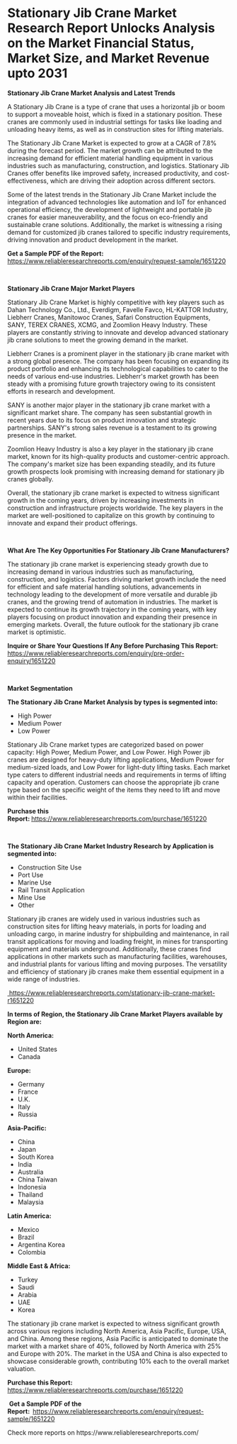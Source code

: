 <p><h1>Stationary Jib Crane Market Research Report Unlocks Analysis on the Market Financial Status, Market Size, and Market Revenue upto 2031</h1></p><p><strong>Stationary Jib Crane Market Analysis and Latest Trends</strong></p>
<p><p>A Stationary Jib Crane is a type of crane that uses a horizontal jib or boom to support a moveable hoist, which is fixed in a stationary position. These cranes are commonly used in industrial settings for tasks like loading and unloading heavy items, as well as in construction sites for lifting materials.</p><p>The Stationary Jib Crane Market is expected to grow at a CAGR of 7.8% during the forecast period. The market growth can be attributed to the increasing demand for efficient material handling equipment in various industries such as manufacturing, construction, and logistics. Stationary Jib Cranes offer benefits like improved safety, increased productivity, and cost-effectiveness, which are driving their adoption across different sectors.</p><p>Some of the latest trends in the Stationary Jib Crane Market include the integration of advanced technologies like automation and IoT for enhanced operational efficiency, the development of lightweight and portable jib cranes for easier maneuverability, and the focus on eco-friendly and sustainable crane solutions. Additionally, the market is witnessing a rising demand for customized jib cranes tailored to specific industry requirements, driving innovation and product development in the market.</p></p>
<p><strong>Get a Sample PDF of the Report:&nbsp;</strong> <a href="https://www.reliableresearchreports.com/enquiry/request-sample/1651220">https://www.reliableresearchreports.com/enquiry/request-sample/1651220</a></p>
<p>&nbsp;</p>
<p><strong>Stationary Jib Crane Major Market Players</strong></p>
<p><p>Stationary Jib Crane Market is highly competitive with key players such as Dahan Technology Co., Ltd., Everdigm, Favelle Favco, HL-KATTOR Industry, Liebherr Cranes, Manitowoc Cranes, Safari Construction Equipments, SANY, TEREX CRANES, XCMG, and Zoomlion Heavy Industry. These players are constantly striving to innovate and develop advanced stationary jib crane solutions to meet the growing demand in the market.</p><p>Liebherr Cranes is a prominent player in the stationary jib crane market with a strong global presence. The company has been focusing on expanding its product portfolio and enhancing its technological capabilities to cater to the needs of various end-use industries. Liebherr's market growth has been steady with a promising future growth trajectory owing to its consistent efforts in research and development.</p><p>SANY is another major player in the stationary jib crane market with a significant market share. The company has seen substantial growth in recent years due to its focus on product innovation and strategic partnerships. SANY's strong sales revenue is a testament to its growing presence in the market.</p><p>Zoomlion Heavy Industry is also a key player in the stationary jib crane market, known for its high-quality products and customer-centric approach. The company's market size has been expanding steadily, and its future growth prospects look promising with increasing demand for stationary jib cranes globally.</p><p>Overall, the stationary jib crane market is expected to witness significant growth in the coming years, driven by increasing investments in construction and infrastructure projects worldwide. The key players in the market are well-positioned to capitalize on this growth by continuing to innovate and expand their product offerings.</p></p>
<p>&nbsp;</p>
<p><strong>What Are The Key Opportunities For Stationary Jib Crane Manufacturers?</strong></p>
<p><p>The stationary jib crane market is experiencing steady growth due to increasing demand in various industries such as manufacturing, construction, and logistics. Factors driving market growth include the need for efficient and safe material handling solutions, advancements in technology leading to the development of more versatile and durable jib cranes, and the growing trend of automation in industries. The market is expected to continue its growth trajectory in the coming years, with key players focusing on product innovation and expanding their presence in emerging markets. Overall, the future outlook for the stationary jib crane market is optimistic.</p></p>
<p><strong>Inquire or Share Your Questions If Any Before Purchasing This Report:</strong> <a href="https://www.reliableresearchreports.com/enquiry/pre-order-enquiry/1651220">https://www.reliableresearchreports.com/enquiry/pre-order-enquiry/1651220</a></p>
<p>&nbsp;</p>
<p><strong>Market Segmentation</strong></p>
<p><strong>The Stationary Jib Crane Market Analysis by types is segmented into:</strong></p>
<p><ul><li>High Power</li><li>Medium Power</li><li>Low Power</li></ul></p>
<p><p>Stationary Jib Crane market types are categorized based on power capacity: High Power, Medium Power, and Low Power. High Power jib cranes are designed for heavy-duty lifting applications, Medium Power for medium-sized loads, and Low Power for light-duty lifting tasks. Each market type caters to different industrial needs and requirements in terms of lifting capacity and operation. Customers can choose the appropriate jib crane type based on the specific weight of the items they need to lift and move within their facilities.</p></p>
<p><strong>Purchase this Report:&nbsp;</strong><a href="https://www.reliableresearchreports.com/purchase/1651220">https://www.reliableresearchreports.com/purchase/1651220</a></p>
<p>&nbsp;</p>
<p><strong>The Stationary Jib Crane Market Industry Research by Application is segmented into:</strong></p>
<p><ul><li>Construction Site Use</li><li>Port Use</li><li>Marine Use</li><li>Rail Transit Application</li><li>Mine Use</li><li>Other</li></ul></p>
<p><p>Stationary jib cranes are widely used in various industries such as construction sites for lifting heavy materials, in ports for loading and unloading cargo, in marine industry for shipbuilding and maintenance, in rail transit applications for moving and loading freight, in mines for transporting equipment and materials underground. Additionally, these cranes find applications in other markets such as manufacturing facilities, warehouses, and industrial plants for various lifting and moving purposes. The versatility and efficiency of stationary jib cranes make them essential equipment in a wide range of industries.</p></p>
<p><a href="https://www.reliableresearchreports.com/stationary-jib-crane-market-r1651220">&nbsp;https://www.reliableresearchreports.com/stationary-jib-crane-market-r1651220</a></p>
<p><strong>In terms of Region, the Stationary Jib Crane Market Players available by Region are:</strong></p>
<p>
    <p> <strong> North America: </strong>
        <ul>
            <li>United States</li>
            <li>Canada</li>
        </ul>
        </p> 
    <p> <strong> Europe: </strong>
        <ul>
            <li>Germany</li>
            <li>France</li>
            <li>U.K.</li>
            <li>Italy</li>
            <li>Russia</li>
        </ul>
        </p> 
    <p> <strong> Asia-Pacific: </strong>
        <ul>
            <li>China</li>
            <li>Japan</li>
            <li>South Korea</li>
            <li>India</li>
            <li>Australia</li>
            <li>China Taiwan</li>
            <li>Indonesia</li>
            <li>Thailand</li>
            <li>Malaysia</li>
        </ul>
        </p> 
    <p> <strong> Latin America: </strong>
        <ul>
            <li>Mexico</li>
            <li>Brazil</li>
            <li>Argentina Korea</li>
            <li>Colombia</li>
        </ul>
        </p> 
    <p> <strong> Middle East & Africa: </strong>
        <ul>
            <li>Turkey</li>
            <li>Saudi</li>
            <li>Arabia</li>
            <li>UAE</li>
            <li>Korea</li>
        </ul>
    </p>
    </p>
<p><p>The stationary jib crane market is expected to witness significant growth across various regions including North America, Asia Pacific, Europe, USA, and China. Among these regions, Asia Pacific is anticipated to dominate the market with a market share of 40%, followed by North America with 25% and Europe with 20%. The market in the USA and China is also expected to showcase considerable growth, contributing 10% each to the overall market valuation.</p></p>
<p><strong>Purchase this Report: </strong><a href="https://www.reliableresearchreports.com/purchase/1651220">https://www.reliableresearchreports.com/purchase/1651220</a></p>
<p>&nbsp;<strong>Get a Sample PDF of the Report:&nbsp;&nbsp;</strong><a href="https://www.reliableresearchreports.com/enquiry/request-sample/1651220">https://www.reliableresearchreports.com/enquiry/request-sample/1651220</a></p>
<p><strong></strong></p>
<p>Check more reports on https://www.reliableresearchreports.com/</p>